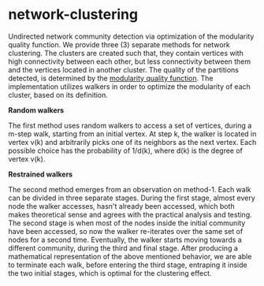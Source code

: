# network-clustering

Undirected network community detection via optimization of the modularity quality function. We provide three (3) separate methods for network clustering. The clusters are
created such that, they contain vertices with high connectivity between each other, but less connectivity between them and the vertices located in another cluster. The 
quality of the partitions detected, is determined by the [modularity quality function](https://en.wikipedia.org/wiki/Modularity_(networks)). The implementation utilizes
walkers in order to optimize the modularity of each cluster, based on its definition.

**Random walkers**

The first method uses random walkers to access a set of vertices, during a m-step walk, starting from an initial vertex. At step k, the walker is located in vertex v(k)
and arbitrarily picks one of its neighbors as the next vertex. Each possible choice has the probability of 1/d(k), where d(k) is the degree of vertex v(k).


**Restrained walkers**

The second method emerges from an observation on method-1. Each walk can be divided in three separate stages. During the first stage, almost every node the walker accesses,
hasn't already been accessed, which both makes theoretical sense and agrees with the practical analysis and testing. The second stage is when most of the nodes inside the
initial community have been accessed, so now the walker re-iterates over the same set of nodes for a second time. Eventually, the walker starts moving towards a different 
community, during the third and final stage. After producing a mathematical representation of the above mentioned behavior, we are able to terminate each walk, before entering
the third stage, entraping it inside the two initial stages, which is optimal for the clustering effect.

